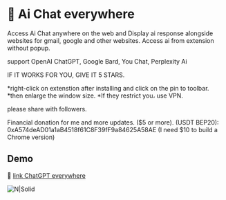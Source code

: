 # 📀 Ai Chat everywhere


Access Ai Chat anywhere on the web and Display ai response alongside websites for gmail, google and other websites.
Access ai from extension without popup.

support OpenAI ChatGPT, Google Bard, You Chat, Perplexity Ai

IF IT WORKS FOR YOU, GIVE IT 5 STARS.

*right-click on extenstion after installing and click on the pin to toolbar.
*then enlarge the window size.
*If they restrict you، use VPN.


please share with followers.


Financial donation for me and more updates. ($5 or more).
(USDT BEP20): 0xA574deAD01a1aB4518f61C8F39fF9a84625A58AE
(I need $10 to build a Chrome version)


##  Demo

🔵 [link ChatGPT everywhere]

![N|Solid](https://addons.mozilla.org/user-media/previews/full/278/278865.png?modified=1676670340)


[link ChatGPT everywhere]: <https://addons.mozilla.org/en-US/firefox/addon/chatgpt-everywhere/>


